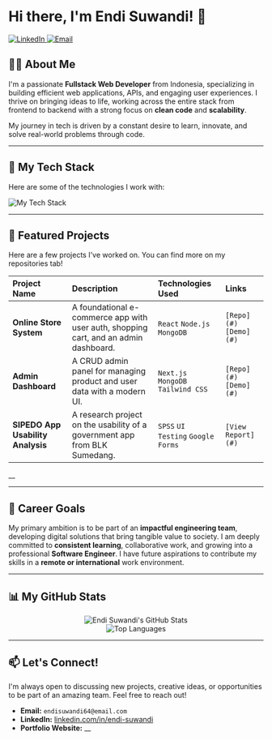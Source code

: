 # Hi there, I'm Endi Suwandi! 👋

<a href="https://www.linkedin.com/in/endi-suwandi-b622a327a/" target="_blank">
  <img src="https://img.shields.io/badge/LinkedIn-0077B5?style=for-the-badge&logo=linkedin&logoColor=white" alt="LinkedIn"/>
</a>
<a href="mailto:endisuwandi64@email.com">
  <img src="https://img.shields.io/badge/Email-D14836?style=for-the-badge&logo=gmail&logoColor=white" alt="Email"/>
</a>

## 👨‍💻 About Me

I'm a passionate **Fullstack Web Developer** from Indonesia, specializing in building efficient web applications, APIs, and engaging user experiences. I thrive on bringing ideas to life, working across the entire stack from frontend to backend with a strong focus on **clean code** and **scalability**.

My journey in tech is driven by a constant desire to learn, innovate, and solve real-world problems through code.

---

## 🚀 My Tech Stack

Here are some of the technologies I work with:

![My Tech Stack](https://skillicons.dev/icons?i=html,css,javascript,react,nextjs,tailwind,bootstrap,figma,nodejs,express,mongodb,git,github,postman,vscode,linux,vercel,netlify&perline=9)

---

## 📂 Featured Projects

Here are a few projects I've worked on. You can find more on my repositories tab!

| Project Name                      | Description                                                                          | Technologies Used                  | Links                   |
| :-------------------------------- | :----------------------------------------------------------------------------------- | :--------------------------------- | :---------------------- |
| **Online Store System**           | A foundational e-commerce app with user auth, shopping cart, and an admin dashboard. | `React` `Node.js` `MongoDB`        | `[Repo](#)` `[Demo](#)` |
| **Admin Dashboard**               | A CRUD admin panel for managing product and user data with a modern UI.              | `Next.js` `MongoDB` `Tailwind CSS` | `[Repo](#)` `[Demo](#)` |
| **SIPEDO App Usability Analysis** | A research project on the usability of a government app from BLK Sumedang.           | `SPSS` `UI Testing` `Google Forms` | `[View Report](#)`      |

\_\_

---

## 🧩 Career Goals

My primary ambition is to be part of an **impactful engineering team**, developing digital solutions that bring tangible value to society. I am deeply committed to **consistent learning**, collaborative work, and growing into a professional **Software Engineer**. I have future aspirations to contribute my skills in a **remote or international** work environment.

---

## 📊 My GitHub Stats

<p align="center">
  <img src="https://github-readme-stats.vercel.app/api?username=endisuwandi05&show_icons=true&theme=dracula&include_all_commits=true&count_private=true" alt="Endi Suwandi's GitHub Stats" />
  <br/>
  <img src="https://github-readme-stats.vercel.app/api/top-langs/?username=endisuwandi05&layout=compact&langs_count=8&theme=dracula" alt="Top Languages" />
</p>

---

## 📫 Let's Connect!

I'm always open to discussing new projects, creative ideas, or opportunities to be part of an amazing team. Feel free to reach out!

- **Email:** `endisuwandi64@email.com`
- **LinkedIn:** [linkedin.com/in/endi-suwandi](https://www.linkedin.com/in/endi-suwandi-b622a327a/)
- **Portfolio Website:** \_\_
